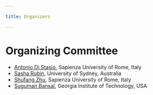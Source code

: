 ```yaml
---

title: Organizers

---
```


<h1>Organizing Committee</h1>

<ul role="list">
    <li><a href="https://antoniodistasio.github.io/">Antonio Di Stasio</a>, Sapienza University of Rome, Italy</li>
    <li><a href="https://sasharubin.github.io/">Sasha Rubin</a>, University of Sydney, Australia</li>
    <li><a href="https://shufang-zhu.github.io/">Shufang Zhu</a>, Sapienza University of Rome, Italy</li>
    <li><a href="https://suguman.github.io/">Suguman Bansal</a>, Georgia Institute of Technology, USA</li>

</ul>

